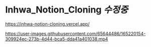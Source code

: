 # Inhwa_Notion_Cloning *수정중*
https://inhwa-notion-cloning.vercel.app/

https://user-images.githubusercontent.com/65644486/165220154-309924ec-273b-4d44-bca5-dda41a401038.mp4

